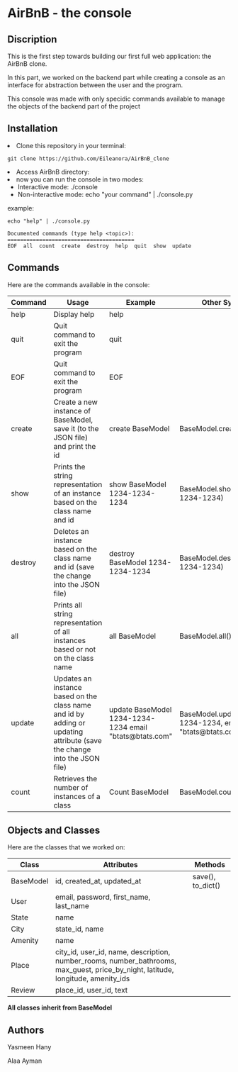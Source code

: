 <h1>AirBnB - the console</h1>
<h2>Discription</h2>
<p>This is the first step towards building our first full web application: the AirBnB clone.</p>
<p>In this part, we worked on the backend part while creating a console as an interface for abstraction between the user and the program.</p>
<p>This console was made with only specidic commands available to manage the objects of the backend part of the project</p>

<h2>Installation</h2>
<li>Clone this repository in your terminal:</li>

```
git clone https://github.com/Eileanora/AirBnB_clone
```
<li> Access AirBnB directory:</li>
<li> now you can run the console in two modes:
<ul>
<li>Interactive mode: ./console</li>
<li>Non-interactive mode: echo "your command" | ./console.py</li>
</ul>
</li>
example:

```
echo "help" | ./console.py

Documented commands (type help <topic>):
========================================
EOF  all  count  create  destroy  help  quit  show  update
```

<h2> Commands </h2>
<p>Here are the commands available in the console:</p>
<table>
<thead>
<tr>
<th>Command</th>
<th>Usage</th>
<th>Example</th>
<th>Other Syntax</th>
</tr>
</thead>
<tbody>
<tr>
<td>help</td>
<td>Display help</td>
<td>help</td>
</tr>
<tr>
<td>quit</td>
<td>Quit command to exit the program</td>

<td>quit</td>
</tr>
<tr>
<td>EOF</td>
<td>Quit command to exit the program</td>
<td>EOF</td>
</tr>
<tr>
<td>create</td>
<td>Create a new instance of BaseModel, save it (to the JSON file) and print the id</td>
<td>create BaseModel</td>
<td>BaseModel.create()</td>
</tr>
<tr>
<td>show</td>
<td>Prints the string representation of an instance based on the class name and id</td>
<td>show BaseModel 1234-1234-1234</td>
<td>BaseModel.show(1234-1234-1234)</td>
</tr>
<tr>
<td>destroy</td>
<td>Deletes an instance based on the class name and id (save the change into the JSON file)</td>
<td>destroy BaseModel 1234-1234-1234</td>
<td>BaseModel.destroy(1234-1234-1234)</td>
</tr>
<tr>
<td>all</td>
<td>Prints all string representation of all instances based or not on the class name</td>
<td>all BaseModel</td>
<td>BaseModel.all()</td>
</tr>
<tr>
<td>update</td>
<td>Updates an instance based on the class name and id by adding or updating attribute (save the change into the JSON file)</td>
<td>update BaseModel 1234-1234-1234 email "btats@btats.com"</td>
<td>BaseModel.update(1234-1234-1234, email, "btats@btats.com" "</td>
</tr>
<tr>
<td>count</td>
<td>Retrieves the number of instances of a class</td>
<td>Count BaseModel</td>
<td>BaseModel.count()</td>
</tr>
</tbody>
</table>


<h2>Objects and Classes</h2>
<p>Here are the classes that we worked on:</p>
<table>
<thead>
<tr>
<th>Class</th>
<th>Attributes</th>
<th>Methods</th>
</tr>
</thead>
<tbody>
<tr>
<td>BaseModel</td>
<td>id, created_at, updated_at</td>
<td>save(), to_dict()</td>
</tr>
<tr>
<td>User</td>
<td>email, password, first_name, last_name</td>
<td></td>
</tr>
<tr>
<td>State</td>
<td>name</td>
<td></td>
</tr>
<tr>
<td>City</td>
<td>state_id, name</td>
<td></td>
</tr>
<tr>
<td>Amenity</td>
<td>name</td>
<td></td>
</tr>
<tr>
<td>Place</td>
<td>city_id, user_id, name, description, number_rooms, number_bathrooms, max_guest, price_by_night, latitude, longitude, amenity_ids</td>
<td></td>
</tr>
<tr>
<td>Review</td>
<td>place_id, user_id, text</td>
<td></td>
</tr>
</tbody>
</table>
<p><strong>All classes inherit from BaseModel</strong></p>

<h2>Authors</h2>
<p>Yasmeen Hany</p>
<p> Alaa Ayman</p>
